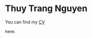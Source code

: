 <!DOCTYPE html>
<html>
<body>

<h1>Thuy Trang Nguyen </h1>
<p> You can find my <a href="https://thuytrang-nguyen.github.io/files/CV_thuytrangngu.pdf">CV</a></p> here.

</body>
</html>
